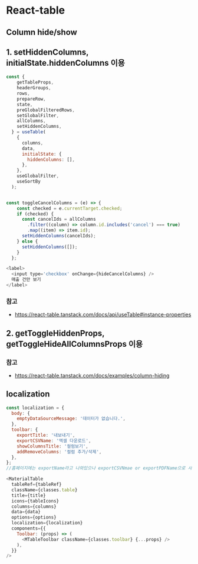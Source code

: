 # React-table

## Column hide/show
## 1. setHiddenColumns, initialState.hiddenColumns 이용
```js
const {
    getTableProps,
    headerGroups,
    rows,
    prepareRow,
    state,
    preGlobalFilteredRows,
    setGlobalFilter,
    allColumns,
    setHiddenColumns,
  } = useTable(
    {
      columns,
      data,
      initialState: {
        hiddenColumns: [],
      },
    },
    useGlobalFilter,
    useSortBy
  );


const toggleCancelColumns = (e) => {
    const checked = e.currentTarget.checked;
    if (checked) {
      const cancelIds = allColumns
        .filter((column) => column.id.includes('cancel') === true)
        .map((item) => item.id);
      setHiddenColumns(cancelIds);
    } else {
      setHiddenColumns([]);
    }
  };

<label>
  <input type='checkbox' onChange={hideCancelColumns} />
  매출 건만 보기
</label>
```
### 참고
- https://react-table.tanstack.com/docs/api/useTable#instance-properties

## 2. getToggleHiddenProps, getToggleHideAllColumnsProps 이용

### 참고
- https://react-table.tanstack.com/docs/examples/column-hiding


## localization
```js
const localization = {
  body: {
    emptyDataSourceMessage: '데이터가 없습니다.',
  },
  toolbar: {
    exportTitle: '내보내기',
    exportCSVName: '엑셀 다운로드',
    showColumnsTitle: '컬럼보기',
    addRemoveColumns: '컬럼 추가/삭제',
  },
};
//홈페이지에는 exportName라고 나와있으나 exportCSVNmae or exportPDFName으로 사용해야 한다

<MaterialTable
  tableRef={tableRef}
  className={classes.table}
  title={title}
  icons={tableIcons}
  columns={columns}
  data={data}
  options={options}
  localization={localization}
  components={{
    Toolbar: (props) => (
      <MTableToolbar className={classes.toolbar} {...props} />
    ),
  }}
/>
```